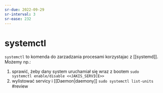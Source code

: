 ```yaml
---
sr-due: 2022-09-29
sr-interval: 3
sr-ease: 232
---
```


# systemctl
`systemctl` to komenda do zarzadzania procesami korzystajac z [[systemd]].
Możemy np.:
1. sprawić, żeby dany system uruchamiał się wraz z bootem
   `sudo systemctl enable/disable <<JAKIS_SERVICE>>` 
2. wylistować servicy i [[Daemon|daemony]]
   `sudo systemctl list-units `
   #review